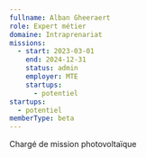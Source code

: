 ```yaml
---
fullname: Alban Gheeraert
role: Expert métier
domaine: Intraprenariat
missions:
  - start: 2023-03-01
    end: 2024-12-31
    status: admin
    employer: MTE
    startups:
      - potentiel
startups:
  - potentiel
memberType: beta
---
```

Chargé de mission photovoltaïque